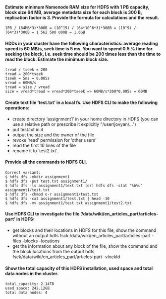 #### Estimate minimum Namenode RAM size for HDFS with 1 PB capacity, block size 64 MB, average metadata size for each block is 300 B, replication factor is 3. Provide the formula for calculations and the result.
    1PB / (64MB*3)*300B = (10^15) / (64*10^6*3)*300B = (10^9) / (64*3)*300B = 1 562 500 000B = 1.6GB

#### HDDs in your cluster have the following characteristics: average reading speed is 60 MB/s, seek time is 5 ms. You want to spend 0.5 % time for seeking the block, i.e. seek time should be 200 times less than the time to read the block. Estimate the minimum block size.
    tread / tseek = 200
    tread = 200*tseek
    tseek = 5ms = 0.005s
    vread = 60MB/s
    tread = size / vread
    size = vread*tread = vread*200*tseek => 60MB/s*200*0.005s = 60MB

#### Create text file ‘test.txt’ in a local fs. Use HDFS CLI to make the following operations:
* сreate directory ‘assignment1’ in your home directory in HDFS (you can use a relative path or prescribe it explicitly "/user/jovyan/...") 
* put test.txt in it
* output the size and the owner of the file
* revoke ‘read’ permission for ‘other users’
* read the first 10 lines of the file
* rename it to ‘test2.txt’.
#### Provide all the commands to HDFS CLI.
    Correct variant:
    $ hdfs dfs -mkdir assignment1
    $ hdfs dfs -put test.txt assignment1/
    $ hdfs dfs -ls assignment1/text.txt (or) hdfs dfs -stat "%b%u" assignment1/test.txt
    $ hdfs dfs -chmod o-r assignment1/test.txt
    $ hdfs dfs -cat assignment1/test.txt | head -10
    $ hdfs dfs -mv assignment1/test.txt assignment1/test2.txt

#### Use HDFS CLI to investigate the file ‘/data/wiki/en_articles_part/articles-part’ in HDFS:
* get blocks and their locations in HDFS for this file, show the command without an output
    hdfs fsck /data/wiki/en_articles_part/articles-part -files -blocks -locations
* get the information about any block of the file, show the command and the block locations from the output
    hdfs fsck/data/wiki/en_articles_part/articles-part -vlockId
    

#### Show the total capacity of this HDFS installation, used space and total data nodes in the cluster.
    total_capacity: 2.14TB
    used space: 242.12GB
    total data nodes: 4
    



